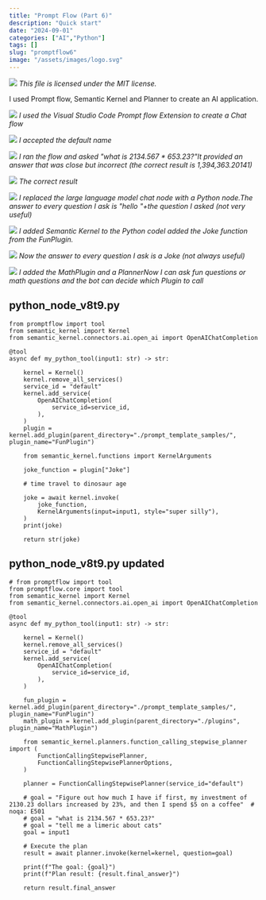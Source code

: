```yaml
---
title: "Prompt Flow (Part 6)"
description: "Quick start"
date: "2024-09-01"
categories: ["AI","Python"]
tags: []
slug: "promptflow6"
image: "/assets/images/logo.svg"
---
```


![](/assets/images/promptflow6/logo.svg)
*This file is licensed under the MIT license.*


I used Prompt flow, Semantic Kernel and Planner to create an AI application.

![](/assets/images/promptflow6/screenshot-2024-09-01-at-2.49.44pm-2044x680.png)
*I used the Visual Studio Code Prompt flow Extension to create a Chat flow*

![](/assets/images/promptflow6/screenshot-2024-09-01-at-2.49.57pm-1694x420.png)
*I accepted the default name*

![](/assets/images/promptflow6/screenshot-2024-09-01-at-3.12.23pm-1876x354.png)
*I ran the flow and asked "what is 2134.567 * 653.23?"It provided an answer that was close but incorrect (the correct result is 1,394,363.20141)*

![](/assets/images/promptflow6/screenshot-2024-09-01-at-3.13.39pm-468x254.png)
*The correct result*

![](/assets/images/promptflow6/screenshot-2024-09-01-at-3.18.34pm-2136x883.png)
*I replaced the large language model chat node with a Python node.The answer to every question I ask is "hello "+the question I asked (not very useful)*

![](/assets/images/promptflow6/screenshot-2024-09-01-at-3.43.26pm-2136x1400.png)
*I added Semantic Kernel to the Python codeI added the Joke function from the FunPlugin.*

![](/assets/images/promptflow6/screenshot-2024-09-01-at-3.47.40pm-1828x182.png)
*Now the answer to every question I ask is a Joke (not always useful)*

![](/assets/images/promptflow6/screenshot-2024-09-01-at-5.23.01pm-1792x710.png)
*I added the MathPlugin and a PlannerNow I can ask fun questions or math questions and the bot can decide which Plugin to call*


## python_node_v8t9.py

```text
from promptflow import tool
from semantic_kernel import Kernel
from semantic_kernel.connectors.ai.open_ai import OpenAIChatCompletion

@tool
async def my_python_tool(input1: str) -> str:

    kernel = Kernel()
    kernel.remove_all_services()
    service_id = "default"
    kernel.add_service(
        OpenAIChatCompletion(
            service_id=service_id,
        ),
    )
    plugin = kernel.add_plugin(parent_directory="./prompt_template_samples/", plugin_name="FunPlugin")

    from semantic_kernel.functions import KernelArguments

    joke_function = plugin["Joke"]

    # time travel to dinosaur age
    
    joke = await kernel.invoke(
        joke_function,
        KernelArguments(input=input1, style="super silly"),
    )
    print(joke)

    return str(joke)
```

## python_node_v8t9.py updated

```text
# from promptflow import tool
from promptflow.core import tool
from semantic_kernel import Kernel
from semantic_kernel.connectors.ai.open_ai import OpenAIChatCompletion

@tool
async def my_python_tool(input1: str) -> str:

    kernel = Kernel()
    kernel.remove_all_services()
    service_id = "default"
    kernel.add_service(
        OpenAIChatCompletion(
            service_id=service_id,
        ),
    )

    fun_plugin = kernel.add_plugin(parent_directory="./prompt_template_samples/", plugin_name="FunPlugin")
    math_plugin = kernel.add_plugin(parent_directory="./plugins", plugin_name="MathPlugin")

    from semantic_kernel.planners.function_calling_stepwise_planner import (
        FunctionCallingStepwisePlanner,
        FunctionCallingStepwisePlannerOptions,
    )

    planner = FunctionCallingStepwisePlanner(service_id="default")

    # goal = "Figure out how much I have if first, my investment of 2130.23 dollars increased by 23%, and then I spend $5 on a coffee"  # noqa: E501
    # goal = "what is 2134.567 * 653.23?" 
    # goal = "tell me a limeric about cats"
    goal = input1

    # Execute the plan
    result = await planner.invoke(kernel=kernel, question=goal)

    print(f"The goal: {goal}")
    print(f"Plan result: {result.final_answer}")

    return result.final_answer
```